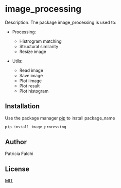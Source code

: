 # image_processing

Description. 
The package image_processing is used to:
* Processing:
	* Histrogram matching
	* Structural similarity
	* Resize image

* Utils:
	* Read image
	* Save image
	* Plot iimage
	* Plot result
	* Plot histogram

## Installation

Use the package manager [pip](https://pip.pypa.io/en/stable/) to install package_name

```bash
pip install image_processing
```

## Author
Patricia Falchi

## License
[MIT](https://choosealicense.com/licenses/mit/)
